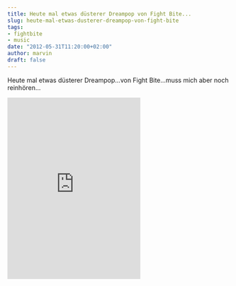 ```yaml
---
title: Heute mal etwas düsterer Dreampop von Fight Bite...
slug: heute-mal-etwas-dusterer-dreampop-von-fight-bite
tags:
- fightbite
- music
date: "2012-05-31T11:20:00+02:00"
author: marvin
draft: false
---
```

Heute mal etwas düsterer Dreampop...von Fight Bite...muss mich aber noch
reinhören...

<iframe width="300" height="410" style="position: relative; display: block; width: 300px; height: 410px;" src="http://bandcamp.com/EmbeddedPlayer/v=2/album=3937455028/size=grande3/bgcol=FFFFFF/linkcol=4285BB/" allowtransparency="true" frameborder="0">[Fight
Bite by Fight
Bite](http://fightbite.bandcamp.com/album/fight-bite)</iframe>